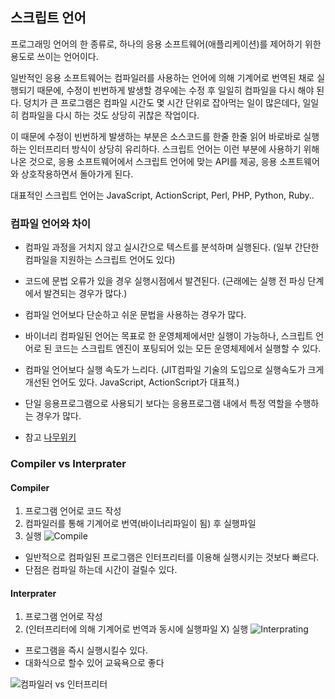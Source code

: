 ## 스크립트 언어

프로그래밍 언어의 한 종류로, 하나의 응용 소프트웨어(애플리케이션)를 제어하기 위한 용도로 쓰이는 언어이다. 

일반적인 응용 소프트웨어는 컴파일러를 사용하는 언어에 의해 기계어로 번역된 채로 실행되기 때문에, 수정이 빈번하게 발생할 경우에는 수정 후 일일히 컴파일을 다시 해야 된다. 덩치가 큰 프로그램은 컴파일 시간도 몇 시간 단위로 잡아먹는 일이 많은데다, 일일히 컴파일을 다시 하는 것도 상당히 귀찮은 작업이다. 

이 때문에 수정이 빈번하게 발생하는 부분은 소스코드를 한줄 한줄 읽어 바로바로 실행하는 인터프리터 방식이 상당히 유리하다. 스크립트 언어는 이런 부분에 사용하기 위해 나온 것으로, 응용 소프트웨어에서 스크립트 언어에 맞는 API를 제공, 응용 소프트웨어와 상호작용하면서 돌아가게 된다.

대표적인 스크립트 언어는 JavaScript, ActionScript, Perl, PHP, Python, Ruby..

### 컴파일 언어와 차이
* 컴파일 과정을 거치지 않고 실시간으로 텍스트를 분석하며 실행된다. (일부 간단한 컴파일을 지원하는 스크립트 언어도 있다)
* 코드에 문법 오류가 있을 경우 실행시점에서 발견된다. (근래에는 실행 전 파싱 단계에서 발견되는 경우가 많다.)
* 컴파일 언어보다 단순하고 쉬운 문법을 사용하는 경우가 많다.
* 바이너리 컴파일된 언어는 목표로 한 운영체제에서만 실행이 가능하나, 스크립트 언어로 된 코드는 스크립트 엔진이 포팅되어 있는 모든 운영체제에서 실행할 수 있다.
* 컴파일 언어보다 실행 속도가 느리다. (JIT컴파일 기술의 도입으로 실행속도가 크게 개선된 언어도 있다. JavaScript, ActionScript가 대표적.)
* 단일 응용프로그램으로 사용되기 보다는 응용프로그램 내에서 특정 역할을 수행하는 경우가 많다.


* 참고 [나무위키 ](https://namu.wiki/w/%EC%8A%A4%ED%81%AC%EB%A6%BD%ED%8A%B8%20%EC%96%B8%EC%96%B4)

### Compiler vs Interprater
#### Compiler
1. 프로그램 언어로 코드 작성
2. 컴파일러를 통해 기계어로 번역(바이너리파일이 됨) 후 실행파일
3. 실행
![Compile](http://cfile5.uf.tistory.com/image/132BF5464DDA11A00A4728)

* 일반적으로 컴파일된 프로그램은 인터프리터를 이용해 실행시키는 것보다 빠르다.
* 단점은 컴파일 하는데 시간이 걸릴수 있다.

#### Interprater
1. 프로그램 언어로 작성
2. (인터프리터에 의해 기계어로 번역과 동시에 실행파일 X) 실행
![Interprating](http://cfile1.uf.tistory.com/image/1423C0464DDA11E5209560)

* 프로그램을 즉시 실행시킬수 있다.
* 대화식으로 할수 있어 교육욕으로 좋다


![컴파일러 vs 인터프리터](http://1.bp.blogspot.com/-EAW06C1nJpI/Ux63vTnHSMI/AAAAAAAAAJ4/YFVybmZZq8Q/s1600/3.jpg)
